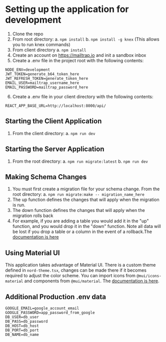 # Setting up the application for development

1. Clone the repo
2. From root directory:
  a. `npm install`
  b. `npm install -g knex` (This allows you to run knex commands)
3. From client directory
  a. `npm install`
4. Create an account on <https://mailtrap.io> and init a sandbox inbox
5. Create a .env file in the project root with the following contents:

```
NODE_ENV=development
JWT_TOKEN=generate_b64_token_here
JWT_REFRESH_TOKEN=generate_token_here
EMAIL_USER=mailtrap_username_here
EMAIL_PASSWORD=mailtrap_password_here
```

6. Create a .env file in your client directory with the following contents:

```
REACT_APP_BASE_URL=http://localhost:8000/api/
```

## Starting the Client Application

1. From the client directory:
  a. `npm run dev`

## Starting the Server Application

1. From the root directory:
  a. `npm run migrate:latest`
  b. `npm run dev`

## Making Schema Changes

1. You must first create a migration file for your schema change. From the root directory:
  a. `npm run migrate:make -- migration_name_here`
2. The up function defines the changes that will apply when the migration is run.
3. The down function defines the changes that will apply when the migration rolls back
4. For example, if you are adding a table you would add it in the "up" function, and you would drop it in the "down" function. Note all data will be lost if you drop a table or a column in the event of a rollback.The [documentation is here](https://knexjs.org/guide/)

## Using Material UI

This application takes advantage of Material UI. There is a custom theme defined in `nord-theme.tsx`, changes can be made there if it becomes required to adjust the color scheme. You can import icons from `@mui/icons-material` and components from `@mui/material`. The [documentation is here](https://mui.com/material-ui/react-autocomplete/).

## Additional Production .env data

```
GOOGLE_EMAIL=google_account_email
GOOGLE_PASSWORD=app_password_from_google
DB_USER=db_user
DB_PASS=db_password
DB_HOST=db_host
DB_PORT=db_port
DB_NAME=db_name
```
